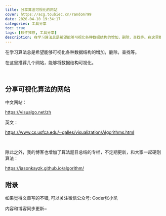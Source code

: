 ```yaml
---
title: 分享算法可视化的网站
cover: https://acg.toubiec.cn/random?99
date: 2020-04-10 19:34:17
categories: 工具分享
toc: true
tags: [软件推荐, 工具分享]
description: 在学习算法总是希望能够可视化各种数据结构的增加，删除，查找等。在这里推荐几个网站，能够将数据结构可视化。
---
```


在学习算法总是希望能够可视化各种数据结构的增加，删除，查找等。

在这里推荐几个网站，能够将数据结构可视化。

<br/>

<!--more-->

## 分享可视化算法的网站

中文网站：

https://visualgo.net/zh

英文：

https://www.cs.usfca.edu/~galles/visualization/Algorithms.html

<br/>

除此之外，我的博客也增加了算法题目总结的专栏，不定期更新，和大家一起硬刚算法：

https://jasonkayzk.github.io/algorithm/




## 附录

如果觉得文章写的不错, 可以关注微信公众号: Coder张小凯

内容和博客同步更新~

<br/>